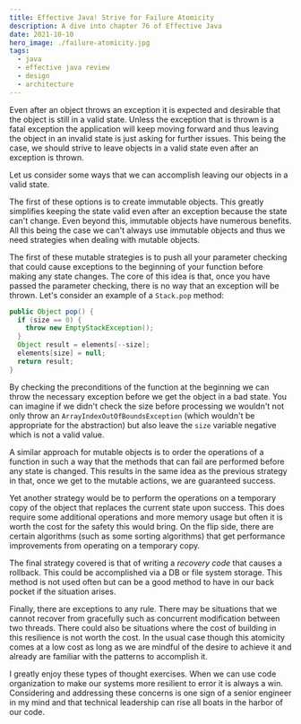 ```yaml
---
title: Effective Java! Strive for Failure Atomicity 
description: A dive into chapter 76 of Effective Java
date: 2021-10-10
hero_image: ./failure-atomicity.jpg
tags:
  - java
  - effective java review
  - design
  - architecture
---
```


Even after an object throws an exception it is expected and desirable that the object is still in a valid state. Unless the exception that is thrown is a fatal exception the application will keep moving forward and thus leaving the object in an invalid state is just asking for further issues. This being the case, we should strive to leave objects in a valid state even after an exception is thrown. 

Let us consider some ways that we can accomplish leaving our objects in a valid state. 

The first of these options is to create immutable objects. This greatly simplifies keeping the state valid even after an exception because the state can't change. Even beyond this, immutable objects have numerous benefits. All this being the case we can't always use immutable objects and thus we need strategies when dealing with mutable objects. 

The first of these mutable strategies is to push all your parameter checking that could cause exceptions to the beginning of your function before making any state changes. The core of this idea is that, once you have passed the parameter checking, there is no way that an exception will be thrown. Let's consider an example of a `Stack.pop` method:

```java
public Object pop() {
  if (size == 0) {
    throw new EmptyStackException();
  }
  Object result = elements[--size];
  elements[size] = null;
  return result;
}
```

By checking the preconditions of the function at the beginning we can throw the necessary exception before we get the object in a bad state. You can imagine if we didn't check the size before processing we wouldn't not only throw an `ArrayIndexOutOfBoundsException` (which wouldn't be appropriate for the abstraction) but also leave the `size` variable negative which is not a valid value. 

A similar approach for mutable objects is to order the operations of a function in such a way that the methods that can fail are performed before any state is changed. This results in the same idea as the previous strategy in that, once we get to the mutable actions, we are guaranteed success.

Yet another strategy would be to perform the operations on a temporary copy of the object that replaces the current state upon success. This does require some additional operations and more memory usage but often it is worth the cost for the safety this would bring. On the flip side, there are certain algorithms (such as some sorting algorithms) that get performance improvements from operating on a temporary copy. 

The final strategy covered is that of writing a _recovery code_ that causes a rollback. This could be accomplished via a DB or file system storage. This method is not used often but can be a good method to have in our back pocket if the situation arises. 

Finally, there are exceptions to any rule. There may be situations that we cannot recover from gracefully such as concurrent modification between two threads.  There could also be situations where the cost of building in this resilience is not worth the cost. In the usual case though this atomicity comes at a low cost as long as we are mindful of the desire to achieve it and already are familiar with the patterns to accomplish it. 

I greatly enjoy these types of thought exercises. When we can use code organization to make our systems more resilient to error it is always a win. Considering and addressing these concerns is one sign of a senior engineer in my mind and that technical leadership can rise all boats in the harbor of our code. 